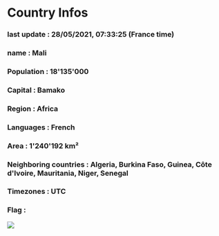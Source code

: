 # Country  Infos
### last update : 28/05/2021, 07:33:25 (France time)

### name : Mali
### Population : 18'135'000
### Capital : Bamako
### Region : Africa
### Languages : French
### Area : 1'240'192 km²
### Neighboring countries : Algeria, Burkina Faso, Guinea, Côte d'Ivoire, Mauritania, Niger, Senegal
### Timezones : UTC

### Flag :
![](https://restcountries.eu/data/mli.svg)